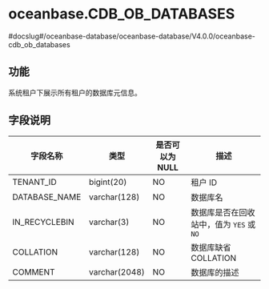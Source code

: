 oceanbase.CDB_OB_DATABASES 
===============================================
#docslug#/oceanbase-database/oceanbase-database/V4.0.0/oceanbase-cdb_ob_databases


功能 
-------------------

系统租户下展示所有租户的数据库元信息。

字段说明 
----------------------



|     字段名称      |      类型       | 是否可以为 NULL |             描述             |
|---------------|---------------|------------|----------------------------|
| TENANT_ID     | bigint(20)    | NO         | 租户 ID                      |
| DATABASE_NAME | varchar(128)  | NO         | 数据库名                       |
| IN_RECYCLEBIN | varchar(3)    | NO         | 数据库是否在回收站中，值为 `YES` 或 `NO` |
| COLLATION     | varchar(128)  | NO         | 数据库缺省 COLLATION            |
| COMMENT       | varchar(2048) | NO         | 数据库的描述                     |


